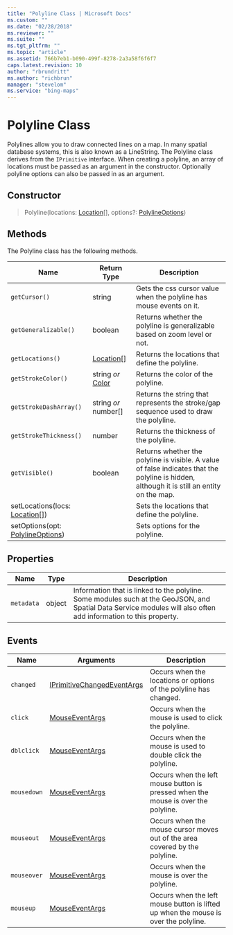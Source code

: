```yaml
---
title: "Polyline Class | Microsoft Docs"
ms.custom: ""
ms.date: "02/28/2018"
ms.reviewer: ""
ms.suite: ""
ms.tgt_pltfrm: ""
ms.topic: "article"
ms.assetid: 766b7eb1-b090-499f-8278-2a3a58f6f6f7
caps.latest.revision: 10
author: "rbrundritt"
ms.author: "richbrun"
manager: "stevelom"
ms.service: "bing-maps"
---
```

# Polyline Class

Polylines allow you to draw connected lines on a map. In many spatial database systems, this is also known as a LineString. The Polyline class derives from the `IPrimitive` interface. When creating a polyline, an array of locations must be passed as an argument in the constructor. Optionally polyline options can also be passed in as an argument.

## Constructor

> Polyline(locations: [Location](location-class.md)[], options?: [PolylineOptions](polylineoptions-object.md))

## Methods

The Polyline class has the following methods.

| Name                               | Return Type       | Description                                                |
|------------------------------------|-------------------|------------------------------------------------------------|
| `getCursor()` | string | Gets the css cursor value when the polyline has mouse events on it. |
| `getGeneralizable()` | boolean | Returns whether the polyline is generalizable based on zoom level or not. |
| `getLocations()`                   | [Location](location-class.md)\[\]      | Returns the locations that define the polyline.    |
| `getStrokeColor()`                 | string _or_ [Color](color-class.md)    | Returns the color of the polyline.                 |
| `getStrokeDashArray()`             | string _or_ number\[\] | Returns the string that represents the stroke/gap sequence used to draw the polyline.  |
| `getStrokeThickness()`             | number            | Returns the thickness of the polyline.                                    |
| `getVisible()`                     | boolean           | Returns whether the polyline is visible. A value of false indicates that the polyline is hidden, although it is still an entity on the map. |
| setLocations(locs: [Location](location-class.md)\[\]) |                   | Sets the locations that define the polyline.                              |
| setOptions(opt: [PolylineOptions](polylineoptions-object.md)) |                   | Sets options for the polyline.                                            |

## Properties

| Name     | Type     | Description                        |
|----------|----------|------------------------------------|
| `metadata` | object   | Information that is linked to the polyline. Some modules such at the GeoJSON, and Spatial Data Service modules will also often add information to this property.          |

## Events

| Name  | Arguments  | Description                                                                                   |
|-----------|----------------|---------------------------------------------------------------------------------------|
| `changed` | [IPrimitiveChangedEventArgs](iprimitivechangedeventargs-object.md) | Occurs when the locations or options of the polyline has changed. |
| `click`     | [MouseEventArgs](mouseeventargs-object.md) | Occurs when the mouse is used to click the polyline.   
`dblclick` | [MouseEventArgs](mouseeventargs-object.md) | Occurs when the mouse is used to double click the polyline.                             |
| `mousedown` | [MouseEventArgs](mouseeventargs-object.md) | Occurs when the left mouse button is pressed when the mouse is over the polyline.   |
| `mouseout`  | [MouseEventArgs](mouseeventargs-object.md) | Occurs when the mouse cursor moves out of the area covered by the polyline.         |
| `mouseover` | [MouseEventArgs](mouseeventargs-object.md) | Occurs when the mouse is over the polyline.                                         |
| `mouseup`   | [MouseEventArgs](mouseeventargs-object.md) | Occurs when the left mouse button is lifted up when the mouse is over the polyline. |
